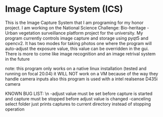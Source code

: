 # Image Capture System (ICS)
This is the Image Capture System that I am programing for my honor project. I am working on the National Science Challenge: Bio-heritage - Urban vegetation surveillance platform project for the university. My program currently controls image capture and storage using pyqt5 and opencv2. It has two modes for taking photos one where the program will auto-adjust the exposure value, this value can be overridden in the gui. There is more to come like image recognition and an image retrival system in the future

note: this program only works on a native linux installation (tested and running on focal 20.04) it WILL NOT work on a VM because of the way they handle camera inputs also this program is used with 
a intel realsense D435i camera

KNOWN BUG LIST: \n
  -adjust value must be set before capture is started and capture must be stopped before adjust value is changed
  -canceling select folder just prints captures to current directory instead of stopping operation


